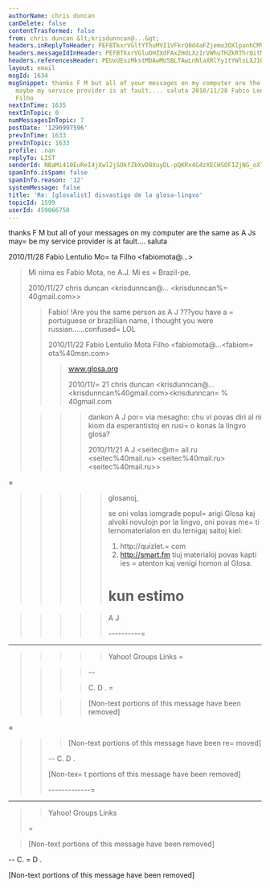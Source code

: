 ```yaml
---
authorName: chris duncan
canDelete: false
contentTrasformed: false
from: chris duncan &lt;krisdunncan@...&gt;
headers.inReplyToHeader: PEFBTkxrVGltYThuMVI1VFkrQ0d4aFZjemo3OXlpanhCMVlKOEM2NHg2WnU4S0BtYWlsLmdtYWlsLmNvbT4=
headers.messageIdInHeader: PEFBTkxrVGluOHZXdFAxZHdLXz1rVWhuTHZkRThrQitMeDQ2QmlZZHYyRDhnREBtYWlsLmdtYWlsLmNvbT4=
headers.referencesHeader: PEUxUEszMkstMDAwMU5BLTAwLnNlaXRlYy1tYWlsLXJ1QGYxNzIubWFpbC5ydT4JPEFBTkxrVGlud1QxWVl2ZlFuaEVDWFJUZUZaTDF1US0rWXN5cnBOdDNuUUhqdUBtYWlsLmdtYWlsLmNvbT4JPEFBTkxrVGlrczg2eWJmWVlfYzl5T1hocXhpPVZqd2Y0VlR5VEduNGV4M2c0NEBtYWlsLmdtYWlsLmNvbT4JPEFBTkxrVGlrc1hleXZQM2UwNTVoZXNTdDl0RnpEY2ZiOWtBT2VUeHgtLVdYPUBtYWlsLmdtYWlsLmNvbT4JPEFBTkxrVGltYThuMVI1VFkrQ0d4aFZjemo3OXlpanhCMVlKOEM2NHg2WnU4S0BtYWlsLmdtYWlsLmNvbT4=
layout: email
msgId: 1634
msgSnippet: thanks F M but all of your messages on my computer are the same as A Js
  maybe my service provider is at fault.... saluta 2010/11/28 Fabio Lentulio Mota
  Filho
nextInTime: 1635
nextInTopic: 0
numMessagesInTopic: 7
postDate: '1290997596'
prevInTime: 1633
prevInTopic: 1633
profile: .nan
replyTo: LIST
senderId: NBaMi410EuReI4jXwl2jSOkfZbXvD8XuyDL-pQKRx4G4zXECHSOF1ZjNG_oXTSQ_RxSJImA52Bbm575oZZ7_Pq_2mbNgMeIHnu_g
spamInfo.isSpam: false
spamInfo.reason: '12'
systemMessage: false
title: 'Re: [glosalist] disvastigo de la glosa-lingvo'
topicId: 1599
userId: 459066750
---
```


thanks F M
but all of your messages on my computer are the same as A Js may=
be my
service provider is at fault.... saluta

2010/11/28 Fabio Lentulio Mo=
ta Filho <fabiomota@...>

>
>
> Mi nima es Fabio Mota, ne A.J.
> Mi es =
Brazil-pe.
>
> 2010/11/27 chris duncan <krisdunncan@... <krisdunncan%=
40gmail.com>>
>
>
> > Fabio! !Are you the same person as A J ???you have a =
portuguese or
> > brazillian name, I thought you were russian......confused=
 LOL
> >
> > 2010/11/22 Fabio Lentulio Mota Filho <fabiomota@...<fabiom=
ota%40msn.com>
> >
> >
> > >
> > >
> > > www.glosa.org
> > >
> > > 2010/11/=
21 chris duncan <krisdunncan@...<krisdunncan%40gmail.com><krisdunncan=
%
> 40gmail.com
>
> > >>
> > >
> > >
> > > >
> > > >
> > > > dankon A J por=
 via mesagho:
> > > > chu vi povas diri al ni kiom da esperantistoj en rusi=
o konas la
> lingvo
> > > > glosa?
> > > >
> > > > 2010/11/21 A J <seitec@m=
ail.ru <seitec%40mail.ru> <seitec%40mail.ru>
> <seitec%40mail.ru>>
>
> > >
=
> > > >
> > > > > glosanoj,
> > > > >
> > > > > se oni volas iomgrade popul=
arigi Glosa kaj alvoki novulojn por la
> > > lingvo,
> > > > > oni povas me=
ti lernomaterialon en du lernigaj saitoj kiel:
> > > > > 1) http://quizlet.=
com
> > > > > 2) http://smart.fm
> > > > > tiuj materialoj povas kapti ies =
atenton kaj venigi homon al Glosa.
> > > > >
> > > > > kun estimo
> > > > >=

> > > > > A J
> > > > >
> > > > >
> > > > >
> > > > >
> > > > > ----------=
--------------------------
> > > > >
> > > > > Yahoo! Groups Links
> > > > =
>
> > > > >
> > > > >
> > > > >
> > > >
> > > > --
> > >
> > > > C. D .
> >=
 > >
> > > > [Non-text portions of this message have been removed]
> > > >
=
> > > >
> > > >
> > >
> > > [Non-text portions of this message have been re=
moved]
> > >
> > >
> > >
> >
> >
> >
> > --
> > C. D .
> >
> >
> > [Non-tex=
t portions of this message have been removed]
> >
> >
> >
> > -------------=
-----------------------
> >
> > Yahoo! Groups Links
>
> >
> >
> >
> >
> >
>=

> [Non-text portions of this message have been removed]
>
>  
>



-- 
C. =
D .


[Non-text portions of this message have been removed]


